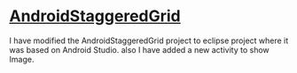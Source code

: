 # [AndroidStaggeredGrid](https://github.com/etsy/AndroidStaggeredGrid)


I have modified the AndroidStaggeredGrid project to eclipse project where it was based on Android Studio. also I have added a new activity to show Image.
